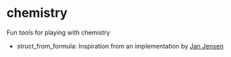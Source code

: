 # chemistry
Fun tools for playing with chemistry

* struct_from_formula: Inspiration from an implementation by [Jan Jensen](https://twitter.com/janhjensen) 
